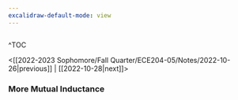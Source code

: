 ```yaml
---
excalidraw-default-mode: view
---
```



```toc

```
^TOC

<[[2022-2023 Sophomore/Fall Quarter/ECE204-05/Notes/2022-10-26|previous]] | [[2022-10-28|next]]>

### More Mutual Inductance


